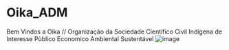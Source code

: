 # Oika_ADM
Bem Vindos a Oika // 
Organização da Sociedade Científico Civil Indígena de Interesse Pùblico Economico Ambiental Sustentável
![image](https://user-images.githubusercontent.com/120027241/206691144-83dcc38b-82dd-4b03-883e-80abb6044829.png)
